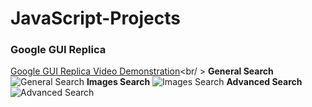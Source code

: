 # JavaScript-Projects
### Google GUI Replica ###
[Google GUI Replica Video Demonstration](https://youtu.be/ZfzvH0IIWos)<br/ >
<sapce>
<space>
**General Search** 
<space>
![General Search](https://user-images.githubusercontent.com/48498666/157908060-0a7fa00a-9cf4-4ecb-b9ef-11487760f6a3.png) 
<space>
<space>
**Images Search**
<space>
![Images Search](https://user-images.githubusercontent.com/48498666/157908102-9125be2b-011d-454c-8447-1aa2055e9233.png) 
<space>
<space>
**Advanced Search**
<space>
![Advanced Search](https://user-images.githubusercontent.com/48498666/157908122-b2b590b1-21b7-40b0-8948-b2d97075ec90.png)
